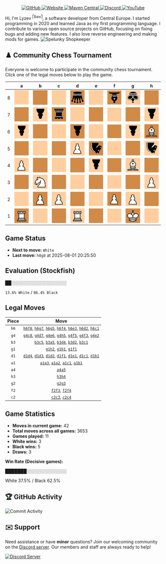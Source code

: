 <div align="center">
    <a href="https://github.com/Lyzev">
        <img src="https://wsrv.nl/?url=https://cdn.jsdelivr.net/npm/@intergrav/devins-badges@3.2.0/assets/cozy-minimal/available/github_vector.svg&w=64&h=64" alt="GitHub">
    </a>
    <a href="https://lyzev.dev">
        <img src="https://wsrv.nl/?url=https://cdn.jsdelivr.net/npm/@intergrav/devins-badges@3.2.0/assets/cozy-minimal/documentation/website_vector.svg&w=64&h=64" alt="Website">
    </a>
    <a href="https://central.sonatype.com/namespace/dev.lyzev.api">
        <img src="https://wsrv.nl/?url=https://cdn.jsdelivr.net/npm/@intergrav/devins-badges@3.2.0/assets/cozy-minimal/available/maven-central_vector.svg&w=64&h=64" alt="Maven Central">
    </a>
    <a href="https://lyzev.dev/discord">
        <img src="https://wsrv.nl/?url=https://cdn.jsdelivr.net/npm/@intergrav/devins-badges@3/assets/cozy-minimal/social/discord-plural_vector.svg&w=64&h=64" alt="Discord">
    </a>
    <a href="https://www.youtube.com/@lyzev">
        <img src="https://wsrv.nl/?url=https://cdn.jsdelivr.net/npm/@intergrav/devins-badges@3.2.0/assets/cozy-minimal/social/youtube-singular_vector.svg&w=64&h=64" alt="YouTube">
    </a>
</div>

[//]: # (23, 08 Mon 2021, 20:00:00)

Hi, I'm Lyzev <sup>⎡Бен⎤</sup>, a software developer from Central Europe. I started programming in 2020 and learned Java as my first programming language. I contribute to various open source projects on GitHub, focusing on fixing bugs and adding new features. I also love reverse engineering and making mods for games. ![Spelunky Shopkeeper](https://static.wikia.nocookie.net/spelunky/images/c/cd/Shopkeeper_HD.png/revision/latest/scale-to-height-down/18)

## :chess_pawn: Community Chess Tournament

Everyone is welcome to participate in the community chess tournament.
Click one of the legal moves below to play the game.

|   | a | b | c | d | e | f | g | h |
|---|---|---|---|---|---|---|---|---|
| 8 | ![Square](chess/assets/img/light/square.svg) | ![Square](chess/assets/img/dark/square.svg) | [![Square](chess/assets/img/light/square.svg)](https://github.com/Lyzev/Lyzev/issues/new?title=chess%7Cg4c8&body=Click+%27Create%27+to+submit+this+move.) | ![q](chess/assets/img/dark/black/down/queen.svg) | ![Square](chess/assets/img/light/square.svg) | [![b](chess/assets/img/dark/black/down/bishop.svg)](https://github.com/Lyzev/Lyzev/issues/new?title=chess%7Ch6f8&body=Click+%27Create%27+to+submit+this+move.) | ![k](chess/assets/img/light/black/down/king.svg) | ![Square](chess/assets/img/dark/square.svg) |
| 7 | ![Square](chess/assets/img/dark/square.svg) | ![p](chess/assets/img/light/black/down/pawn.svg) | ![r](chess/assets/img/dark/black/down/tower.svg) | [![Square](chess/assets/img/light/square.svg)](https://github.com/Lyzev/Lyzev/issues/new?title=chess%7Cg4d7&body=Click+%27Create%27+to+submit+this+move.) | ![Square](chess/assets/img/dark/square.svg) | ![Square](chess/assets/img/light/square.svg) | [![Square](chess/assets/img/dark/square.svg)](https://github.com/Lyzev/Lyzev/issues/new?title=chess%7Ch6g7&body=Click+%27Create%27+to+submit+this+move.) | ![p](chess/assets/img/light/black/down/pawn.svg) |
| 6 | ![p](chess/assets/img/light/black/down/pawn.svg) | ![Square](chess/assets/img/dark/square.svg) | ![Square](chess/assets/img/light/square.svg) | ![p](chess/assets/img/dark/black/down/pawn.svg) | [![Square](chess/assets/img/light/square.svg)](https://github.com/Lyzev/Lyzev/issues/new?title=chess%7Cg4e6&body=Click+%27Create%27+to+submit+this+move.) | ![Square](chess/assets/img/dark/square.svg) | ![p](chess/assets/img/light/black/down/pawn.svg) | ![B](chess/assets/img/dark/white/up/bishop.svg) |
| 5 | ![Square](chess/assets/img/dark/square.svg) | ![Square](chess/assets/img/light/square.svg) | [![Square](chess/assets/img/dark/square.svg)](https://github.com/Lyzev/Lyzev/issues/new?title=chess%7Cb3c5&body=Click+%27Create%27+to+submit+this+move.) | ![P](chess/assets/img/light/white/up/pawn.svg) | ![n](chess/assets/img/dark/black/down/horse.svg) | [![Square](chess/assets/img/light/square.svg)](https://github.com/Lyzev/Lyzev/issues/new?title=chess%7Cg4f5&body=Click+%27Create%27+to+submit+this+move.) | [![Square](chess/assets/img/dark/square.svg)](https://github.com/Lyzev/Lyzev/issues/new?title=chess%7Ch6g5&body=Click+%27Create%27+to+submit+this+move.) | [![n](chess/assets/img/light/black/down/horse.svg)](https://github.com/Lyzev/Lyzev/issues/new?title=chess%7Cg4h5&body=Click+%27Create%27+to+submit+this+move.) |
| 4 | ![P](chess/assets/img/light/white/up/pawn.svg) | ![Square](chess/assets/img/dark/square.svg) | [![Square](chess/assets/img/light/square.svg)](https://github.com/Lyzev/Lyzev/issues/new?title=chess%7Cc2c4&body=Click+%27Create%27+to+submit+this+move.) | ![Square](chess/assets/img/dark/square.svg) | ![p](chess/assets/img/light/black/down/pawn.svg) | ![Square](chess/assets/img/dark/square.svg) | ![B](chess/assets/img/light/white/up/bishop.svg) | [![Square](chess/assets/img/dark/square.svg)](https://github.com/Lyzev/Lyzev/issues/new?title=chess%7Ch3h4&body=Click+%27Create%27+to+submit+this+move.) |
| 3 | [![Square](chess/assets/img/dark/square.svg)](https://github.com/Lyzev/Lyzev/issues/new?title=chess%7Ca1a3&body=Click+%27Create%27+to+submit+this+move.) | ![N](chess/assets/img/light/white/up/horse.svg) | [![Square](chess/assets/img/dark/square.svg)](https://github.com/Lyzev/Lyzev/issues/new?title=chess%7Cc2c3&body=Click+%27Create%27+to+submit+this+move.) | [![Square](chess/assets/img/light/square.svg)](https://github.com/Lyzev/Lyzev/issues/new?title=chess%7Cd1d3&body=Click+%27Create%27+to+submit+this+move.) | [![Square](chess/assets/img/dark/square.svg)](https://github.com/Lyzev/Lyzev/issues/new?title=chess%7Ch6e3&body=Click+%27Create%27+to+submit+this+move.) | ![Square](chess/assets/img/light/square.svg) | [![Square](chess/assets/img/dark/square.svg)](https://github.com/Lyzev/Lyzev/issues/new?title=chess%7Cg2g3&body=Click+%27Create%27+to+submit+this+move.) | ![P](chess/assets/img/light/white/up/pawn.svg) |
| 2 | [![Square](chess/assets/img/light/square.svg)](https://github.com/Lyzev/Lyzev/issues/new?title=chess%7Ca1a2&body=Click+%27Create%27+to+submit+this+move.) | ![P](chess/assets/img/dark/white/up/pawn.svg) | ![P](chess/assets/img/light/white/up/pawn.svg) | ![Square](chess/assets/img/dark/square.svg) | [![Square](chess/assets/img/light/square.svg)](https://github.com/Lyzev/Lyzev/issues/new?title=chess%7Cg4e2&body=Click+%27Create%27+to+submit+this+move.) | ![P](chess/assets/img/dark/white/up/pawn.svg) | ![P](chess/assets/img/light/white/up/pawn.svg) | [![Square](chess/assets/img/dark/square.svg)](https://github.com/Lyzev/Lyzev/issues/new?title=chess%7Cg1h2&body=Click+%27Create%27+to+submit+this+move.) |
| 1 | ![R](chess/assets/img/dark/white/up/tower.svg) | ![Square](chess/assets/img/light/square.svg) | ![Square](chess/assets/img/dark/square.svg) | ![R](chess/assets/img/light/white/up/tower.svg) | [![Square](chess/assets/img/dark/square.svg)](https://github.com/Lyzev/Lyzev/issues/new?title=chess%7Cd1e1&body=Click+%27Create%27+to+submit+this+move.) | ![Square](chess/assets/img/light/square.svg) | ![K](chess/assets/img/dark/white/up/king.svg) | [![Square](chess/assets/img/light/square.svg)](https://github.com/Lyzev/Lyzev/issues/new?title=chess%7Cg1h1&body=Click+%27Create%27+to+submit+this+move.) |

## Game Status

- **Next to move:** `White`
- **Last move:** `h8g8` at 2025-08-01 20:25:50

## Evaluation (Stockfish)

██░░░░░░░░░░░░░░░░░░

`13.6% White` / `86.4% Black`

## Legal Moves

| **Piece** | **Move** |
|:---------:|:--------:|
| `h6` | [`h6f8`](https://github.com/Lyzev/Lyzev/issues/new?title=chess%7Ch6f8&body=Click+%27Create%27+to+submit+this+move.), [`h6g7`](https://github.com/Lyzev/Lyzev/issues/new?title=chess%7Ch6g7&body=Click+%27Create%27+to+submit+this+move.), [`h6g5`](https://github.com/Lyzev/Lyzev/issues/new?title=chess%7Ch6g5&body=Click+%27Create%27+to+submit+this+move.), [`h6f4`](https://github.com/Lyzev/Lyzev/issues/new?title=chess%7Ch6f4&body=Click+%27Create%27+to+submit+this+move.), [`h6e3`](https://github.com/Lyzev/Lyzev/issues/new?title=chess%7Ch6e3&body=Click+%27Create%27+to+submit+this+move.), [`h6d2`](https://github.com/Lyzev/Lyzev/issues/new?title=chess%7Ch6d2&body=Click+%27Create%27+to+submit+this+move.), [`h6c1`](https://github.com/Lyzev/Lyzev/issues/new?title=chess%7Ch6c1&body=Click+%27Create%27+to+submit+this+move.) |
| `g4` | [`g4c8`](https://github.com/Lyzev/Lyzev/issues/new?title=chess%7Cg4c8&body=Click+%27Create%27+to+submit+this+move.), [`g4d7`](https://github.com/Lyzev/Lyzev/issues/new?title=chess%7Cg4d7&body=Click+%27Create%27+to+submit+this+move.), [`g4e6`](https://github.com/Lyzev/Lyzev/issues/new?title=chess%7Cg4e6&body=Click+%27Create%27+to+submit+this+move.), [`g4h5`](https://github.com/Lyzev/Lyzev/issues/new?title=chess%7Cg4h5&body=Click+%27Create%27+to+submit+this+move.), [`g4f5`](https://github.com/Lyzev/Lyzev/issues/new?title=chess%7Cg4f5&body=Click+%27Create%27+to+submit+this+move.), [`g4f3`](https://github.com/Lyzev/Lyzev/issues/new?title=chess%7Cg4f3&body=Click+%27Create%27+to+submit+this+move.), [`g4e2`](https://github.com/Lyzev/Lyzev/issues/new?title=chess%7Cg4e2&body=Click+%27Create%27+to+submit+this+move.) |
| `b3` | [`b3c5`](https://github.com/Lyzev/Lyzev/issues/new?title=chess%7Cb3c5&body=Click+%27Create%27+to+submit+this+move.), [`b3a5`](https://github.com/Lyzev/Lyzev/issues/new?title=chess%7Cb3a5&body=Click+%27Create%27+to+submit+this+move.), [`b3d4`](https://github.com/Lyzev/Lyzev/issues/new?title=chess%7Cb3d4&body=Click+%27Create%27+to+submit+this+move.), [`b3d2`](https://github.com/Lyzev/Lyzev/issues/new?title=chess%7Cb3d2&body=Click+%27Create%27+to+submit+this+move.), [`b3c1`](https://github.com/Lyzev/Lyzev/issues/new?title=chess%7Cb3c1&body=Click+%27Create%27+to+submit+this+move.) |
| `g1` | [`g1h2`](https://github.com/Lyzev/Lyzev/issues/new?title=chess%7Cg1h2&body=Click+%27Create%27+to+submit+this+move.), [`g1h1`](https://github.com/Lyzev/Lyzev/issues/new?title=chess%7Cg1h1&body=Click+%27Create%27+to+submit+this+move.), [`g1f1`](https://github.com/Lyzev/Lyzev/issues/new?title=chess%7Cg1f1&body=Click+%27Create%27+to+submit+this+move.) |
| `d1` | [`d1d4`](https://github.com/Lyzev/Lyzev/issues/new?title=chess%7Cd1d4&body=Click+%27Create%27+to+submit+this+move.), [`d1d3`](https://github.com/Lyzev/Lyzev/issues/new?title=chess%7Cd1d3&body=Click+%27Create%27+to+submit+this+move.), [`d1d2`](https://github.com/Lyzev/Lyzev/issues/new?title=chess%7Cd1d2&body=Click+%27Create%27+to+submit+this+move.), [`d1f1`](https://github.com/Lyzev/Lyzev/issues/new?title=chess%7Cd1f1&body=Click+%27Create%27+to+submit+this+move.), [`d1e1`](https://github.com/Lyzev/Lyzev/issues/new?title=chess%7Cd1e1&body=Click+%27Create%27+to+submit+this+move.), [`d1c1`](https://github.com/Lyzev/Lyzev/issues/new?title=chess%7Cd1c1&body=Click+%27Create%27+to+submit+this+move.), [`d1b1`](https://github.com/Lyzev/Lyzev/issues/new?title=chess%7Cd1b1&body=Click+%27Create%27+to+submit+this+move.) |
| `a1` | [`a1a3`](https://github.com/Lyzev/Lyzev/issues/new?title=chess%7Ca1a3&body=Click+%27Create%27+to+submit+this+move.), [`a1a2`](https://github.com/Lyzev/Lyzev/issues/new?title=chess%7Ca1a2&body=Click+%27Create%27+to+submit+this+move.), [`a1c1`](https://github.com/Lyzev/Lyzev/issues/new?title=chess%7Ca1c1&body=Click+%27Create%27+to+submit+this+move.), [`a1b1`](https://github.com/Lyzev/Lyzev/issues/new?title=chess%7Ca1b1&body=Click+%27Create%27+to+submit+this+move.) |
| `a4` | [`a4a5`](https://github.com/Lyzev/Lyzev/issues/new?title=chess%7Ca4a5&body=Click+%27Create%27+to+submit+this+move.) |
| `h3` | [`h3h4`](https://github.com/Lyzev/Lyzev/issues/new?title=chess%7Ch3h4&body=Click+%27Create%27+to+submit+this+move.) |
| `g2` | [`g2g3`](https://github.com/Lyzev/Lyzev/issues/new?title=chess%7Cg2g3&body=Click+%27Create%27+to+submit+this+move.) |
| `f2` | [`f2f3`](https://github.com/Lyzev/Lyzev/issues/new?title=chess%7Cf2f3&body=Click+%27Create%27+to+submit+this+move.), [`f2f4`](https://github.com/Lyzev/Lyzev/issues/new?title=chess%7Cf2f4&body=Click+%27Create%27+to+submit+this+move.) |
| `c2` | [`c2c3`](https://github.com/Lyzev/Lyzev/issues/new?title=chess%7Cc2c3&body=Click+%27Create%27+to+submit+this+move.), [`c2c4`](https://github.com/Lyzev/Lyzev/issues/new?title=chess%7Cc2c4&body=Click+%27Create%27+to+submit+this+move.) |

## Game Statistics

- **Moves in current game:** 42
- **Total moves across all games:** 3653
- **Games played:** 11
- **White wins:** 3
- **Black wins:** 5
- **Draws:** 3

**Win Rate (Decisive games):**

███████░░░░░░░░░░░░░

White 37.5% / Black 62.5%


## :trophy: GitHub Activity

![Commit Activity](https://lyzev.dev/assets/img/Lyzev.svg)

## :envelope: Support

Need assistance or have **minor** questions? Join our welcoming community on
the [Discord server](https://lyzev.dev/discord). Our members and staff are always ready to help!

[![Discord Server](https://cdn.jsdelivr.net/npm/@intergrav/devins-badges@3/assets/cozy/social/discord-plural_vector.svg)](https://lyzev.dev/discord)
